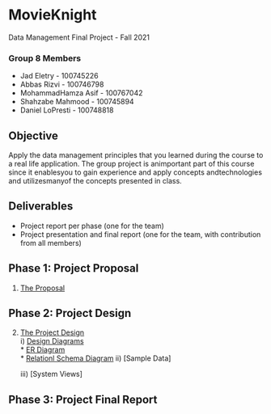 # MovieKnight
Data Management Final Project - Fall 2021
### Group 8 Members
- Jad Eletry       - 100745226
- Abbas Rizvi      - 100746798
- MohammadHamza Asif      - 100767042
- Shahzabe Mahmood - 100745894
- Daniel LoPresti  - 100748818

## Objective
Apply the data management principles that you learned during the course to a real life application. The group project is animportant part of this course since it enablesyou to gain experience and apply concepts andtechnologies and utilizesmanyof the concepts presented in class.

## Deliverables
 - Project report per phase (one for the team) 
 - Project presentation and final report (one for the team, with contribution from all members)

## Phase 1: Project Proposal
1. [The Proposal](https://github.com/Abbas-Rizvi/Movie-Knight/blob/master/Proposal.pdf)
## Phase 2: Project Design
2. [The Project Design](https://github.com/Abbas-Rizvi/Movie-Knight/tree/master/Project%20Design)<br/>
         i) [Design Diagrams](https://github.com/Abbas-Rizvi/Movie-Knight/tree/master/Project%20Design/Design%20Diagrams)<br/>
              * [ER Diagram](https://github.com/Abbas-Rizvi/Movie-Knight/blob/master/Project%20Design/Design%20Diagrams/ER_Diagram.png)<br/>
              * [Relationl Schema Diagram](https://github.com/Abbas-Rizvi/Movie-Knight/blob/master/Project%20Design/Design%20Diagrams/Relational_Schema.png)
    ii) [Sample Data]
    
   iii) [System Views]
## Phase 3: Project Final Report
